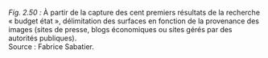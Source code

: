*Fig. 2.50 :* À partir de la capture des cent premiers résultats de la recherche « budget état », délimitation des surfaces en fonction de la provenance des images (sites de presse, blogs économiques ou sites gérés par des autorités publiques).  
Source : Fabrice Sabatier.